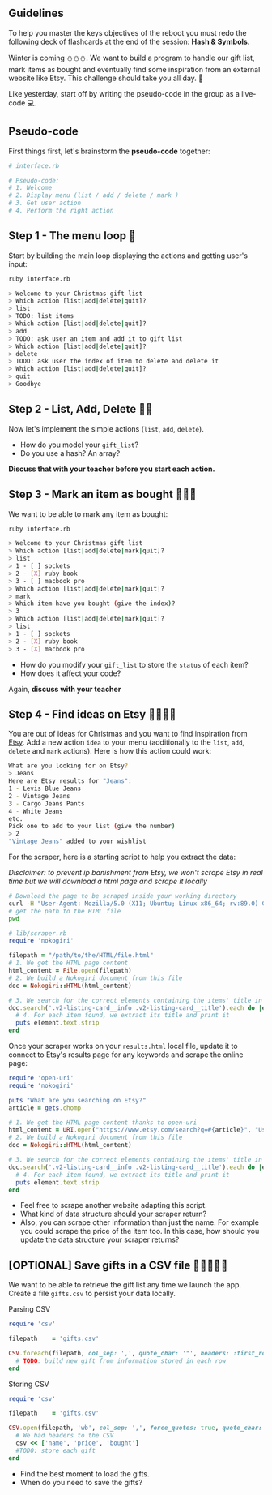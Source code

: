 ## Guidelines

To help you master the keys objectives of the reboot you must redo the following deck of flashcards at the end of the session: **Hash & Symbols**.

Winter is coming ⛄⛄⛄. We want to build a program to handle our gift list, mark items as bought and eventually find some inspiration from an external website like Etsy. This challenge should take you all day. 🎁

Like yesterday, start off by writing the pseudo-code in the group as a live-code 💻.

## Pseudo-code

First things first, let's brainstorm the **pseudo-code** together:

```ruby
# interface.rb

# Pseudo-code:
# 1. Welcome
# 2. Display menu (list / add / delete / mark )
# 3. Get user action
# 4. Perform the right action
```

## Step 1 - The menu loop 🎁

Start by building the main loop displaying the actions and getting user's input:

```bash
ruby interface.rb

> Welcome to your Christmas gift list
> Which action [list|add|delete|quit]?
> list
> TODO: list items
> Which action [list|add|delete|quit]?
> add
> TODO: ask user an item and add it to gift list
> Which action [list|add|delete|quit]?
> delete
> TODO: ask user the index of item to delete and delete it
> Which action [list|add|delete|quit]?
> quit
> Goodbye
```

## Step 2 - List, Add, Delete 🎁🎁

Now let's implement the simple actions (`list`, `add`, `delete`).

- How do you model your `gift_list`?
- Do you use a hash? An array?

**Discuss that with your teacher before you start each action.**

## Step 3 - Mark an item as bought 🎁🎁🎁

We want to be able to mark any item as bought:

```bash
ruby interface.rb

> Welcome to your Christmas gift list
> Which action [list|add|delete|mark|quit]?
> list
> 1 - [ ] sockets
> 2 - [X] ruby book
> 3 - [ ] macbook pro
> Which action [list|add|delete|mark|quit]?
> mark
> Which item have you bought (give the index)?
> 3
> Which action [list|add|delete|mark|quit]?
> list
> 1 - [ ] sockets
> 2 - [X] ruby book
> 3 - [X] macbook pro
```

- How do you modify your `gift_list` to store the `status` of each item?
- How does it affect your code?

Again, **discuss with your teacher**

## Step 4 - Find ideas on Etsy 🎁🎁🎁🎁

You are out of ideas for Christmas and you want to find inspiration from [Etsy](https://www.etsy.com).
Add a new action `idea` to your menu (additionally to the `list`, `add`, `delete` and `mark` actions). Here is how this action could work:

```bash
What are you looking for on Etsy?
> Jeans
Here are Etsy results for "Jeans":
1 - Levis Blue Jeans
2 - Vintage Jeans
3 - Cargo Jeans Pants
4 - White Jeans
etc.
Pick one to add to your list (give the number)
> 2
"Vintage Jeans" added to your wishlist
```

For the scraper, here is a starting script to help you extract the data:

_Disclaimer: to prevent ip banishment from Etsy, we won't scrape Etsy in real time but we will download a html page and scrape it locally_

```bash
# Download the page to be scraped inside your working directory
curl -H "User-Agent: Mozilla/5.0 (X11; Ubuntu; Linux x86_64; rv:89.0) Gecko/20100101 Firefox/89.0"  https://www.etsy.com/search?q=THE_ARTICLE_YOUR_ARE_LOOKING_FOR > results.html
# get the path to the HTML file
pwd
```
```ruby
# lib/scraper.rb
require 'nokogiri'

filepath = "/path/to/the/HTML/file.html"
# 1. We get the HTML page content
html_content = File.open(filepath)
# 2. We build a Nokogiri document from this file
doc = Nokogiri::HTML(html_content)

# 3. We search for the correct elements containing the items' title in our HTML doc
doc.search('.v2-listing-card__info .v2-listing-card__title').each do |element|
  # 4. For each item found, we extract its title and print it
  puts element.text.strip
end
```

Once your scraper works on your `results.html` local file, update it to connect to Etsy's results page for any keywords and scrape the online page:

```ruby
require 'open-uri'
require 'nokogiri'

puts "What are you searching on Etsy?"
article = gets.chomp

# 1. We get the HTML page content thanks to open-uri
html_content = URI.open("https://www.etsy.com/search?q=#{article}", "User-Agent" => "Mozilla/5.0 (X11; Ubuntu; Linux x86_64; rv:89.0) Gecko/20100101 Firefox/89.0").read
# 2. We build a Nokogiri document from this file
doc = Nokogiri::HTML(html_content)

# 3. We search for the correct elements containing the items' title in our HTML doc
doc.search('.v2-listing-card__info .v2-listing-card__title').each do |element|
  # 4. For each item found, we extract its title and print it
  puts element.text.strip
end
```

- Feel free to scrape another website adapting this script.
- What kind of data structure should your scraper return?
- Also, you can scrape other information than just the name. For example you could scrape the price of the item too. In this case, how should you update the data structure your scraper returns?

## [OPTIONAL] Save gifts in a CSV file 🎁🎁🎁🎁🎁
We want to be able to retrieve the gift list any time we launch the app.
Create a file `gifts.csv` to persist your data locally.

Parsing CSV

```ruby
require 'csv'

filepath    = 'gifts.csv'

CSV.foreach(filepath, col_sep: ',', quote_char: '"', headers: :first_row) do |row|
  # TODO: build new gift from information stored in each row
end
```

Storing CSV

```ruby
require 'csv'

filepath    = 'gifts.csv'

CSV.open(filepath, 'wb', col_sep: ',', force_quotes: true, quote_char: '"') do |csv|
  # We had headers to the CSV
  csv << ['name', 'price', 'bought']
  #TODO: store each gift
end
```

- Find the best moment to load the gifts.
- When do you need to save the gifts?
